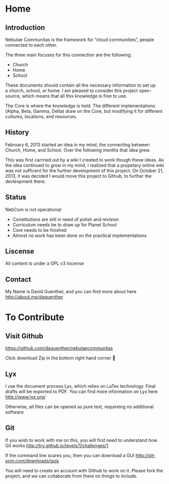 # Home

## Introduction

Nebulae Communitas is the framework for “cloud communities”, people connected to each other.

The three main focuses for this connection are the following:

* Church
* Home
* School

These documents should contain all the necessary information to set up a church, school, or home. I am pleased to consider this project open-source, which means that all this knowledge is free to use.

The Core is where the knowledge is held. The different implementations (Alpha, Beta, Gamma, Delta) draw on the Core, but modifying it for different cultures, locations, and resources.

## History

February 6, 2013 started an idea in my mind, the connecting between Church, Home, and School. Over the following months that idea grew.

This was first carrried out by a wiki I created to work though these ideas. As the idea continued to grow in my mind, I realized that a propetary online wiki was not sufficent for the further development of this project. On October 21, 2013, it was decided I would move this project to Github, to further the devleopment there.

## Status

NebCom is not operational:

  * Constitutions are still in need of polish and revision
  * Curriculum needs be to draw up for Planet School
  * Core needs to be finished
  * Almost no work has been done on the practical implementations

## Liscense
All content is under a GPL v3 liscense

## Contact
My Name is David Guenther, and you can find more about here
<http://about.me/daguenther>

# To Contribute
## Visit Github

<https://github.com/daguenther/nebulaecommunitas>

Click download Zip in the bottom right hand corner

## Lyx

I use the document process Lyx, which relies on LaTex technology. Final drafts will be exported to PDF.
You can find more information on Lyx here <http://www.lyx.org/>

Otherwise, all files can be opened as pure text, requireing no additional software

## Git

If you wish to work with me on this, you will first need to understand how Git works 
<http://try.github.io/levels/1/challenges/1>

If the command line scares you, then you can download a GUI <http://git-scm.com/downloads/guis>

You will need to create an account with Github to work on it. Please fork the project, and we can collaborate from there on things to include.

